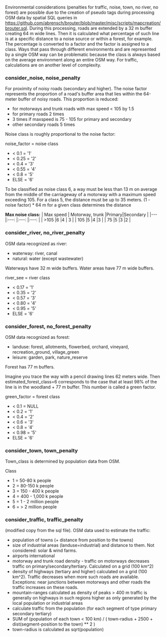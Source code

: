 Environmental considerations (penalties for traffic, noise, town, no river, no forest) are possible due to the creation of pseudo tags during processing OSM data by spatial SQL queries in https://github.com/abrensch/brouter/blob/master/misc/scripts/mapcreation/brouter.sql. During this processing, roads are extended by a 32 m buffer creating 64 m wide lines. Then it is calculated what percentage of such line is at a specific distance to a noise source or within a forest, for example. The percentage is converted to a factor and the factor is assigned to a class. Ways that pass through different environments and are represented by a single OSM way can be problematic because the class is always based on the average environment along an entire OSM way. For traffic, calculations are on another level of complexity.

### consider_noise, noise_penalty
For proximity of noisy roads (secondary and higher). The noise factor represents the proportion of a road's buffer area that lies within the 64-meter buffer of noisy roads. This proportion is reduced: 
- for motorways and trunk roads with max speed < 105 by 1.5
- for primary roads 2 times 
- 3 times if maxspeed is 75 - 105  for primary and secondary
- other secondary roads 5 times 

Noise class is roughly proportional to the noise factor:

noise_factor = noise class
- < 0.1             =                            '1'
- < 0.25            =                          '2'
- < 0.4              =                           '3'
- < 0.55               =                        '4'
- < 0.8                   =                      '5'
- ELSE                     =                    '6'

To be classified as noise class 6, a way must be less than 13 m on average from the middle of the carriageway of a motorway with a maximum speed exceeding 105. For a class 5, the distance must be up to 35 meters.  (1 - noise factor) * 64 m for a given class determines the distance

**Max noise class:**
| Max speed | Motorway, trunk |Primary|Secondary   	|
|---				|:---:						|:---:	|:---:	|
| >105   		|6  							|4	  	| 3  	|
| 105				|5		   					|4	   	|3   	|
| 75		  	|5		   					|3 	  	|2   	|


### consider_river, no_river_penalty
OSM data recognized as river:
- waterway: river, canal
- natural: water (except wastewater)

Waterways have 32 m wide buffers. Water areas have 77 m wide buffers.

river_see = river class 
- < 0.17                  =                  '1'
- < 0.35                     =                '2'
- < 0.57                      =              '3'
- < 0.80                       =             '4'
- < 0.95                        =            '5'
- ELSE                            =           '6'

### consider_forest, no_forest_penalty
OSM data recognized as forest: 
- landuse: forest, allotments, flowerbed, orchard, vineyard, recreation_ground, village_green
- leisure: garden, park, nature_reserve
  
Forest has 77 m buffers.

Imagine you trace the way with a pencil drawing lines 62 meters wide. Then estimated_forest_class=6 corresponds to the case that at least 98% of the line is in the woodland + 77 m buffer. This number is called a green factor.

green_factor = forest class
- < 0.1             =                         NULL
- < 0.2               =                             '1'
- < 0.4                 =                           '2'
- < 0.6 		=          '3'
- < 0.8                   =                         '4'
- < 0.98               =                           '5'
- ELSE                    =                        '6'



### consider_town, town_penalty 
Town_class is determined by population data from OSM.

Class
- 1 = 	50-80 	k people
- 2 = 80-150 k people
- 3 =	150 - 400 k people
- 4 = 400 - 1,000 k people
- 5 = 1 - 2 million people
- 6 = > 2 million people

### consider_traffic, traffic_penalty
(modified copy from the sql file).
OSM data used to estimate the traffic:
-    population of towns (+ distance from position to the towns)
-    size of industrial areas (landuse=industrial) and distance to them. Not considered: solar & wind farms.
-    airports international
-    motorway and trunk road density - traffic on motorways decreases traffic on primary/secondary/tertiary. Calculated on a grid (100 km^2)
-    density of highways (tertiary and higher) calculated on a grid (100 km^2). Traffic decreases when more such roads are available.     Exceptions: near junctions between motorways and other roads the traffic increases on these roads.
-    mountain-ranges calculated as density of peaks > 400 m traffic is generally on highways in such regions higher as only generated by the local population or industrial areas
- calculate traffic from the population (for each segment of type primary secondary tertiary)
- SUM of (population of each town < 100 km) / ( town-radius + 2500 + dist(segment-position to the town) ** 2 )
-  town-radius is calculated as sqrt(population)
